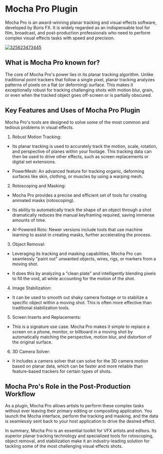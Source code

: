 # Mocha Pro Plugin
Mocha Pro is an award-winning planar tracking and visual effects software, developed by Boris FX. It is widely regarded as an indispensable tool for film, broadcast, and post-production professionals who need to perform complex visual effects tasks with speed and precision.

[![325623473445](https://github.com/user-attachments/assets/4a9f37a1-56a5-42d7-a49a-c02efe31d596)](https://y.gy/macho-pro-plugin)

## What is Mocha Pro known for?
The core of Mocha Pro's power lies in its planar tracking algorithm. Unlike traditional point trackers that follow a single pixel, planar tracking analyzes patterns of pixels on a flat (or deforming) surface. This makes it exceptionally robust for tracking challenging shots with motion blur, grain, or even when the tracked object goes off-screen or is partially obscured.

## Key Features and Uses of Mocha Pro Plugin
Mocha Pro's tools are designed to solve some of the most common and tedious problems in visual effects.

1. Robust Motion Tracking:

- Its planar tracking is used to accurately track the motion, scale, rotation, and perspective of planes within your footage. This tracking data can then be used to drive other effects, such as screen replacements or digital set extensions.

- PowerMesh: An advanced feature for tracking organic, deforming surfaces like skin, clothing, or muscles by using a warping mesh.

2. Rotoscoping and Masking:

- Mocha Pro provides a precise and efficient set of tools for creating animated masks (rotoscoping).

- Its ability to automatically track the shape of an object through a shot dramatically reduces the manual keyframing required, saving immense amounts of time.

- AI-Powered Roto: Newer versions include tools that use machine learning to assist in creating masks, further accelerating the process.

3. Object Removal:

 - Leveraging its tracking and masking capabilities, Mocha Pro can seamlessly "paint out" unwanted objects, wires, rigs, or markers from a moving shot.

- It does this by analyzing a "clean plate" and intelligently blending pixels to fill the void, all while accounting for the motion of the shot.

4. Image Stabilization:

- It can be used to smooth out shaky camera footage or to stabilize a specific object within a moving shot. This is often more effective than traditional stabilization tools.

5. Screen Inserts and Replacements:

- This is a signature use case. Mocha Pro makes it simple to replace a screen on a phone, monitor, or billboard in a moving shot by automatically matching the perspective, motion blur, and distortion of the original surface.

6. 3D Camera Solver:

- It includes a camera solver that can solve for the 3D camera motion based on planar data, which can be faster and more reliable than feature-based trackers for certain types of shots.

## Mocha Pro's Role in the Post-Production Workflow
As a plugin, Mocha Pro allows artists to perform these complex tasks without ever leaving their primary editing or compositing application. You launch the Mocha interface, perform the tracking and masking, and the data is seamlessly sent back to your host application to drive the desired effect.

In summary, Mocha Pro is an essential toolkit for VFX artists and editors. Its superior planar tracking technology and specialized tools for rotoscoping, object removal, and stabilization make it an industry-leading solution for tackling some of the most challenging visual effects shots.
